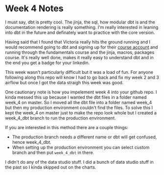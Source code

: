 # Week 4 Notes

I must say, dbt is pretty cool.  The jinja, the sql, how modular dbt is and the documentation rendering is really something.  I'm really interested in leaning into dbt in the future and definately want to practice with the core version.  

Having said that I found that Victoria really hits the ground running and I would recommend going to dbt and signing up for their [course account](https://courses.getdbt.com/collections) and running through the fundamentals course and the jinja, macros, packages course.  It's really well done, makes it really easy to understand dbt and in the end you get a badge for your linkedin.

This week wasn't particularly difficult but it was a load of fun.  For anyone following along this repo will know I had to go back and fix my week 2 and 3 airflow but once I got the data straigh this week was good.

One cautionary note is how you impelement week 4 into your github repo.  I kinda messed this up because I wanted the dbt files in a folder named week_4 on master.  So I moved all the dbt file into a folder named week_4 but then my production environment couldn't find the files.  To solve this I kept the week_4 on master just to make the repo look whole but I created a week_4_dbt branch to run the production environment.  

If you are interested in this method there are a couple things:

- The production branch needs a different name or dbt will get confused, hence week_4_dbt.
- When setting up the production environment you can select custom branch and then put `week_4_dbt` in there.

I didn't do any of the data studio stuff.  I did a bunch of data studio stuff in the past so I kinda skipped out on the charts.
